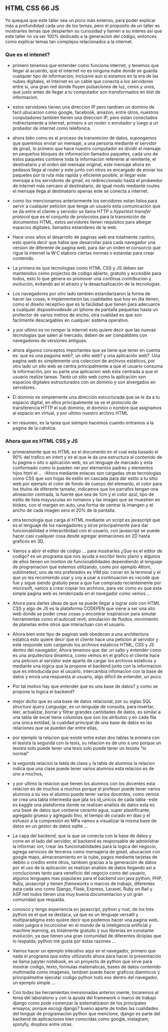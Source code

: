 ## HTML CSS 66 JS
Yo quequia que este taller sea un poco más extenso, para poder explicar más a profundidad cada uno de los temas, pero el proposito de un taller es mostrarles temas que despierten su curiosidad y llamen a su interes asi que este taller no va ser 100% dedicado a la generacion del codigo, entonces como explicar temas tan complejos relacionados a la internet. 
### Que es el intenet? 
- primero tenemos que entender como funciona internet, y tenemos que llegar al acuerdo, que el internet no es ninguna nube donde se guarda cualquier tipo de información, inclusive aún si estamos en la era de las nubes digitales, el internet es un cable que conecta a los servidores entre si, una gran red donde fluyen pulsaciones de luz, ceros y unos, que justo antes de llegar a tu computador son transformados en bist de informacion.

- estos servidores tienen una direccion IP pero tambien un dominio de facil ubucacion como google, facebook, amazon, entre otros, nuestros conputadores tambien tienen una direccion IP, pero estan conectados indirectamente a internet, primero a un *router* o enrutador y luego a un probedor de internet como telefonica.

- ahora bién como es el proceso de transmicion de datos, supongamos que queremos enviar un mensaje, a una persona mediante el servidor de gmail, lo primero que hace nuestro computador es dividir el mensaje en pequeños bloques de informacion llamados paquetes, cada uno de estos paquetes contiene toda la informacion referente al remitente, el destinatario y el orden del mensaje original, este mensaje ahora en pedasos llega al router y este junto con otros es encargado de enviar los paquetes por la ruta más rapida y eficiente posible, al llegar este mensaje a los servidores de gmail, es redireccionado hasta el probeedor de internet más cercano al destinatario, de igual modo mediante routes el mensaje llega al destinatario apenas este se conecta a internet.

- como los mencionamos anteriormente los servidores estan listos para servir a cualquier peticion que tenga un usuario esta comunicación que se da entre el cliente y servidor se llama HTTP o *hypertext transfer protocol* que es el conjunto de protocolos para la transmición de documentos HTML, estos servidores tienen requisitos para albegar espacios digitales, llamados estandares de la web.

- Hace unos años el desarrollo de paginas web era totalmente caotico, esto queria decir que habia que desarrollar para cada navegador una version de diferente de pagina web, para dar un orden el consorcio que rigue la internet la W·C elaboro ciertas normas o estandar para crear contenido.
- La primera es que tecnologias como HTML CSS y JS deben ser mantenidos como projectos de codigo abierto, gratuito y accesible para todos, esto lo que genera es promover una continua contribucion y evolución, evitando asi el atrazo y la desactualización de la tecnologias.
- Los navegadores por otro lado tambien estandarizaron la forma de hacer las cosas, e implementaron las cualidades que hoy en dia tienen, como el diseño receptivo que es la facilidad que tienen para adecuarce a cualquier dispositivodesde un iphone de pantalla pequeñas hasta un prollector de varios metros de ancho, otra cualidad es que son facilmente descargables en cualquier sistema operativo.
- y por ultimo es no romper la internet esto quiere decir que las nuevas tecnologias que salen al mercado, deben de ser compatibles con navegadores de versiones antiguas.

- ahora algunos conceptos importantes que se tiene que tener en cuenta es: que es una paguina web?, un sitio web? y una aplicación web?. Una pagina web es simplemente una coleccion de archivos estaticos, por otro lado un sito web se centra principalmente a que el usuario consuma la información, por su parte una aplicacion web esta centrada a que el usuario realize tareas. Tanto un sitio web como la aplicación son espacios digitales estructurados con un dominio y son alvergados en servidores.

- El dominio es simplemente una dirección estructurada que se le da a tu espacio digital, en ellos principalmente se ve el protocolo de transferencia HTTP el sub dominio, el dominio o nombre que asignamos al espacio en virtual, y por ultimo nuestro archivo HTML

- en resumen, es la tarea que siempre hacemos cuando entramos a la pagina de la catolica.

### Ahora que es HTML CSS y JS
- primeramente que es HTML es el documento en el cual esta basado el 90% del trafico en intert y es el que le da una estructura al contenido de tu pagina o sito o aplicación web, es un lenguaje de marcado y esta conformado como lo pueden ver por elementos padres y elementos hijos html el ... 
-Ahora mediante enlaces son cargadas otras tecnologias como CSS que son hojas de estilo en cascada para dar estilo a tu sitio web por ejemplo el color de fondo de cuerpo del elemento, el color para los titulos de diferente tamaño, indicamos que los parrafos tengan una alineación centrada, la fuente que sea de 1cm y el color azul, tipo de estilo de lista mayusculas en romanos y las images que se muestren en blokes, con el margen en auto, una forma de centrar la imangen y el ancho de cada imagen sera el 20% de la pantalla.
- otra tecnologia que carga el HTML mediante un script es javascript que es el lenguaje de los navegadores y sirve principalmente para dar funcionabilidad e interactibidad con el usuario, con javascript se puede hacer casi cualquier cosa desde agregar animaciones en 2D hasta graficos en 3D.

- Vamos a abrir el editor de codigo ... para mostrarles ¿Que es el editor de codigo? es un programa que nos ayuda a escribir texto plano y algunos de ellos tienen un monton de funcionabilidades dependiendo al lenguaje de programacion que estemos utilizando, como por ejemplo Attom, sublimetext, uno de mis preferedos es VIM por correr en la terminal y el que yo les recomiendo usar y voy a usar a continuacion es vscode que fue y sigue siendo gratuito pese a que fue comprado recientemente por microsoft, vamos a crear copiar los archivos, para ver como es que esta simple pagina web es renderizada en el navegador como vemos ...
- Ahora para darles ideas de que se puede llegar a lograr solo con HTML CSS y algo de JS es la plataforma CODEPEN que viene a ser una sito web donde se poder crear cosas y encontrar inspiracion para simular herramientas como el autocad revit, simulacion de fluidos, movimiento de planetas entre otros que interactuan con el usuario.

- Ahora bien este tipo de paginas web obedecen a una architectura estatica esto quiere decir que el cliente hace una peticion al servidor y este responde solo cargando los archivos estaticos HTML, CSS  y JS dentro del navegador, Ahora tenemos que dar un salto y entender como es una arquitectura dinamica, como vemos en el grafico el cliente hace una peticion al servidor este aparte de cargar los archivos estaticos y mediante una logica que la propone el backend junto con la informacion que es introducida por el usuario, intercambia infomacion con la base de datos y envia una respuesta al usuario, algo dificil de entender, un poco.
- Por tal motivo hay que entender que es una base de datos? y como se propone la logica el backend?

- mejor dicho que es una base de datos relacional, por su siglas SQL *structure query Language*, es un lenguaje de consulta, para insertar, leer, actualizar, borrar y filtrar grandes cantidades de datos, es similar a una tabla de excel tiene columnas que son los atributos y en cada fila una única entidad, la cualidad principal de una base de datos es las relaciones que se pueden dar entre ellas, 
- por ejemplo la relacion que existe entre estas dos tablas la primera con el tesista la segunda con la tesis, su relacion es de uno a uno porque un tesista solo puede tener una tesis solo puede tener un tesista "lo normal"
- la segunda relacion la tabla de clase y la tabla de alumnos la relacion indica que una clase puede tener varios alumnos esta relacion es de uno a muchos, 
- y por ultimo la relacion que tienen los alumnos con los docentes esta relacion es de muchos a muchos porque el profesor puede tener varios alumnos a su ves el alumno puede tener varios docentes, como vemos se crea una tabla intermedia que jala los id_unicos de cada tabla 
-este es kaggle una plataforma donde se realizan analisis de datos esta es una base de datos que contiene cenento agua, super plastificante, agregado grueso y agregado fino, el tiempo de curado en dias y el esfuezo a la compresion en MPa vamos a visualizar la misma base de datos en un gestor de datos sqlite ...

- La capa del backend, que la que se conecta con la base de datos y corre en el lado del servidor, el backend es responsable de administrar la informac ion, crear las funcionabilidades para la logica del negocio, agrega servicios de terceros como mensajeria de gmail, ubucacion con google maps, almacenamiento en la nube, pagos mediante tarjetas de debito o credito entre otros, tambien gracias a la generación de datos por el uso de la aplicación se realizan analisis de datos llegando así a concluciones tanto para veneficio del negocio como del usuario, algunos lenguajes mas populares para el backend son java python, PHP, Ruby, javascript y tienen *frameworks* o marcos de trabajo, diferentes para cada uno como Django, Flask, Express, Laravel, Ruby on Rail y ASP.net todos tienen una muy buena documentacion y un gran comunidad que respalda.

- conosco y tengo experiencia en javascript, python y rust, de los tres python es el que se destaca, ya que es un lenguaje versatil y multiparadigma esto quiere decir que podemos hacer una pagina web, video juegos e incurcionar en el mundo de la inteligencia artificial y machine learning, es totalmente gratuito y sus librerias en constante evolución, ya que tienen una gran comunidad de diferentes diciplas que lo respalda, python me gusta por estas razones ...

- Vamos hacer un ejemplo interativo aqui en el navegador, primero que nada el programa que estoy utilizando ahora para hacer la presentación se llama jupyter notebook, es un proyecto de python que sirve para mostrar codigo, texto, formulas matematicas, bases de datos contenido multimedia como imagenes, tambien puede hacer graficos dianmicos y principalmetne ejecutar codigo python todo eso dentro del navegador, un ejemplo simple ...

- Con todas las herramientas mensionadas anterior mente, tocaremos el tema del laboratorio y con la ayuda del framework o marco de trabajo django como pude comenzar la sistematizaion de los principales ensayos, porque escogi django? bueno aparte de todas las cualidades del lenguje de programacion python que mencione, django es parte del backend de aplicaciones bien conocidas como google, instagram, spotyfy, dropbox entre otras.


